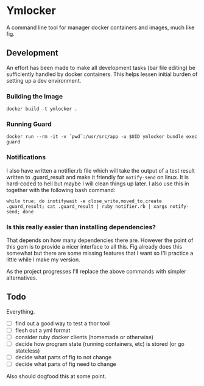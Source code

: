 # Ymlocker

A command line tool for manager docker containers and images, much like fig.

## Development

An effort has been made to make all development tasks (bar file editing) be sufficiently handled by docker containers. This helps lessen initial burden of setting up a dev environment.

### Building the Image

```
docker build -t ymlocker .
```

### Running Guard

```
docker run --rm -it -v `pwd`:/usr/src/app -u $UID ymlocker bundle exec guard
```

### Notifications

I also have written a notifier.rb file which will take the output of a test result written to .guard_result and make it friendly for `notify-send` on linux. It is hard-coded to hell but maybe I will clean things up later. I also use this in together with the following bash command:

```
while true; do inotifywait -e close_write,moved_to,create .guard_result; cat .guard_result | ruby notifier.rb | xargs notify-send; done
```

### Is this really easier than installing dependencies?

That depends on how many dependencies there are. However the point of this gem is to provide a nicer interface to all this. Fig already does this somewhat but there are some missing features that I want so I'll practice a little while I make my version.

As the project progresses I'll replace the above commands with simpler alternatives.

## Todo

Everything.

- [ ] find out a good way to test a thor tool
- [ ] flesh out a yml format
- [ ] consider ruby docker clients (homemade or otherwise)
- [ ] decide how program state (running containers, etc) is stored (or go stateless)
- [ ] decide what parts of fig to not change
- [ ] decide what parts of fig need to change

Also should dogfood this at some point.

